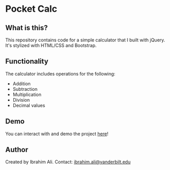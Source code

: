 # Pocket Calc

## What is this?

This repository contains code for a simple calculator that I built with jQuery. It's stylized with HTML/CSS and Bootstrap.

## Functionality

The calculator includes operations for the following:
  * Addition
  * Subtraction
  * Multiplication
  * Division
  * Decimal values

## Demo
You can interact with and demo the project [here](https://codepen.io/ibrahim0814/full/GvVQKo/)!

## Author
Created by Ibrahim Ali. Contact: ibrahim.ali@vanderbilt.edu
